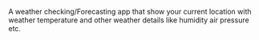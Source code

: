 A weather checking/Forecasting app that show your current location with weather  temperature and other weather details like humidity air pressure etc.
